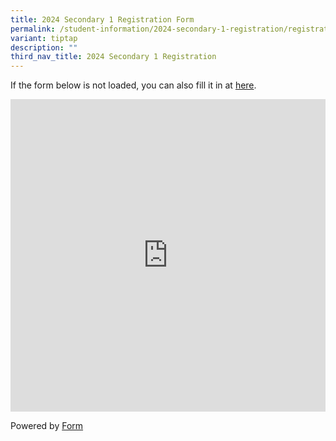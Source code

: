 ```yaml
---
title: 2024 Secondary 1 Registration Form
permalink: /student-information/2024-secondary-1-registration/registration-form/
variant: tiptap
description: ""
third_nav_title: 2024 Secondary 1 Registration
---
```

<p>  If the form below is not loaded, you can also fill it in at  <a href="https://form.gov.sg/65814f75522a800012fff256" rel="noopener noreferrer nofollow" target="_blank">here</a>.</p><div class="iframe-wrapper"><iframe style="width: 100%; height: 500px" allowfullscreen="true" frameborder="0" src="https://form.gov.sg/65814f75522a800012fff256"></iframe></div><p>  Powered by <a href="https://form.gov.sg" rel="noopener noreferrer nofollow" target="_blank">Form</a></p>